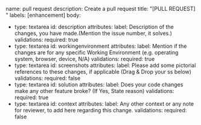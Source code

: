 name: pull request
description: Create a pull request
title: "[PULL REQUEST] <pull request details>"
labels: [enhancement]
body:

- type: textarea
  id: description
  attributes:
  label: Description of the changes, you have made.(Mention the issue number, it solves.)
  validations:
  required: true
- type: textarea
  id: workingenvironment
  attributes:
  label: Mention if the changes are for any specific Working Environment (e.g. operating system, browser, device, N/A)
  validations:
  required: true
- type: textarea
  id: screenshots
  attributes:
  label: Please add some pictorial references to these changes, if applicable (Drag & Drop your ss below)
  validations:
  required: false
- type: textarea
  id: solution
  attributes:
  label: Does your code changes make any other feature broke? (If Yes, State reason)
  validations:
  required: true
- type: textarea
  id: context
  attributes:
  label: Any other context or any note for reviewer, to add here regarding this change.
  validations:
  required: false
